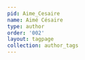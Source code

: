 ```yaml
---
pid: Aime_Cesaire
name: Aimé Césaire
type: author
order: '002'
layout: tagpage
collection: author_tags
---
```

